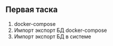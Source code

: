 ## Первая таска

1. docker-compose
2. Импорт экспорт БД docker-compose
3. Импорт экспорт БД в системе
